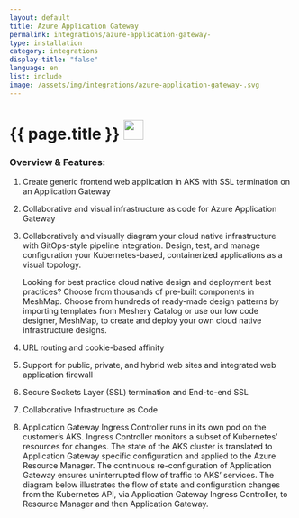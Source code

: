 ```yaml
---
layout: default
title: Azure Application Gateway 
permalink: integrations/azure-application-gateway-
type: installation
category: integrations
display-title: "false"
language: en
list: include
image: /assets/img/integrations/azure-application-gateway-.svg
---
```


<h1>{{ page.title }} <img src="{{ page.image }}" style="width: 35px; height: 35px;" /></h1>


<!-- This needs replaced with the Category property, not the sub-category.
 #### Category: aks-appgw-fe -->

### Overview & Features:
1. Create generic frontend web application in AKS with SSL termination on an Application Gateway

2. Collaborative and visual infrastructure as code for Azure Application Gateway 

4. 
    Collaboratively and visually diagram your cloud native infrastructure with GitOps-style pipeline integration. Design, test, and manage configuration your Kubernetes-based, containerized applications as a visual topology.



    Looking for best practice cloud native design and deployment best practices? Choose from thousands of pre-built components in MeshMap. Choose from hundreds of ready-made design patterns by importing templates from Meshery Catalog or use our low code designer, MeshMap, to create and deploy your own cloud native infrastructure designs.



5. URL routing and cookie-based affinity


6. Support for public, private, and hybrid web sites and 
integrated web application firewall

7. Secure Sockets Layer (SSL) termination and End-to-end SSL

8. Collaborative Infrastructure as Code

9. Application Gateway Ingress Controller runs in its own pod on the customer’s AKS. Ingress Controller monitors a subset of Kubernetes’ resources for changes. The state of the AKS cluster is translated to Application Gateway specific configuration and applied to the Azure Resource Manager. The continuous re-configuration of Application Gateway ensures uninterrupted flow of traffic to AKS’ services. The diagram below illustrates the flow of state and configuration changes from the Kubernetes API, via Application Gateway Ingress Controller, to Resource Manager and then Application Gateway.


